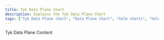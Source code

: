 ```yaml
---
title: Tyk Data Plane Chart
description: Explains the Tyk Data Plane Chart
tags: ["Tyk Data Plane chart", "Data Plane Chart", "helm charts", "helm", "charts", "kubernetes", "k8s"]
---
```


Tyk Data Plane Content
